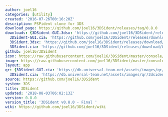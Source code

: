 ```yaml
---
author: joel16
categories: [utility]
created: '2016-07-26T00:16:20Z'
description: PSPident clone for 3DS
download_page: https://github.com/joel16/3DSident/releases/tag/0.8.0
downloads: {3DSident-GUI.3dsx: 'https://github.com/joel16/3DSident/releases/download/0.8.0/3DSident-GUI.3dsx',
  3DSident-GUI.cia: 'https://github.com/joel16/3DSident/releases/download/0.8.0/3DSident-GUI.cia',
  3DSident.3dsx: 'https://github.com/joel16/3DSident/releases/download/0.8.0/3DSident.3dsx',
  3DSident.cia: 'https://github.com/joel16/3DSident/releases/download/0.8.0/3DSident.cia'}
github: joel16/3DSident
icon: https://raw.githubusercontent.com/joel16/3DSident/master/console/res/icon.png
image: https://raw.githubusercontent.com/joel16/3DSident/master/console/res/banner.png
layout: app
qr: {3DSident-GUI.cia: 'https://db.universal-team.net/assets/images/qr/3dsident-gui.cia.png',
  3DSident.cia: 'https://db.universal-team.net/assets/images/qr/3dsident.cia.png'}
source: https://github.com/joel16/3DSident
system: 3DS
title: 3DSident
updated: '2018-08-03T06:02:13Z'
version: 0.8.0
version_title: '3DSident v0.8.0 - Final '
wiki: https://github.com/joel16/3DSident/wiki
---
```

